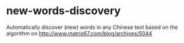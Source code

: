 # new-words-discovery
Automatically discover  (new) words in any Chinese text based on the algorithm on http://www.matrix67.com/blog/archives/5044
